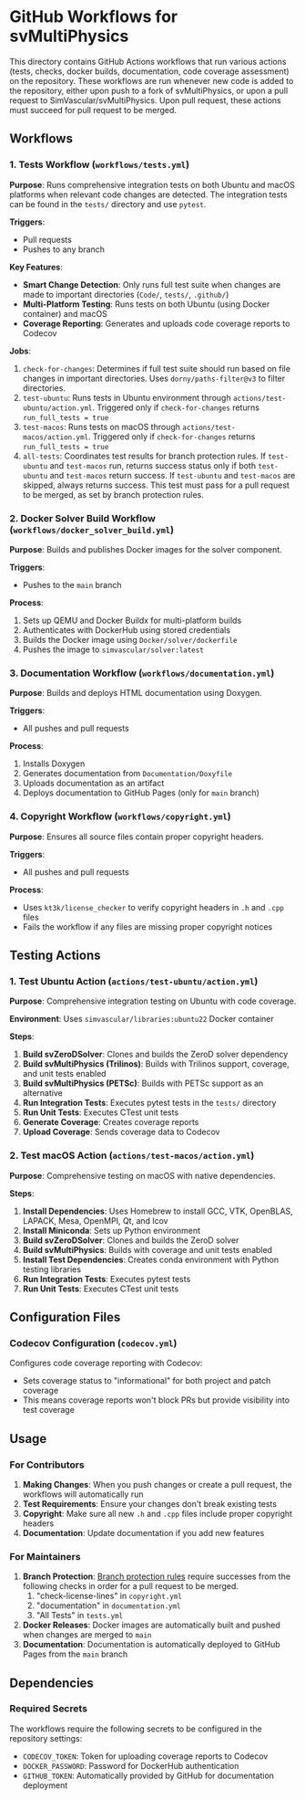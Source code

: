 # GitHub Workflows for svMultiPhysics

This directory contains GitHub Actions workflows that run various actions (tests, checks, docker builds, documentation, code coverage assessment) on the repository. These workflows are run whenever new code is added to the repository, either upon push to a fork of svMultiPhysics, or upon a pull request to SimVascular/svMultiPhysics. Upon pull request, these actions must succeed for pull request to be merged.

## Workflows

### 1. Tests Workflow (`workflows/tests.yml`)

**Purpose**: Runs comprehensive integration tests on both Ubuntu and macOS platforms when relevant code changes are detected. The integration tests can be found in the `tests/` directory and use `pytest`.

**Triggers**: 
- Pull requests
- Pushes to any branch

**Key Features**:
- **Smart Change Detection**: Only runs full test suite when changes are made to important directories (`Code/`, `tests/`, `.github/`)
- **Multi-Platform Testing**: Runs tests on both Ubuntu (using Docker container) and macOS
- **Coverage Reporting**: Generates and uploads code coverage reports to Codecov

**Jobs**:
1. `check-for-changes`: Determines if full test suite should run based on file changes in important directories. Uses `dorny/paths-filter@v3` to filter directories. 
2. `test-ubuntu`: Runs tests in Ubuntu environment through `actions/test-ubuntu/action.yml`. Triggered only if `check-for-changes` returns `run_full_tests = true`
3. `test-macos`: Runs tests on macOS through `actions/test-macos/action.yml`. Triggered only if `check-for-changes` returns `run_full_tests = true`
4. `all-tests`: Coordinates test results for branch protection rules. If `test-ubuntu` and `test-macos` run, returns success status only if both `test-ubuntu` and `test-macos` return success. If `test-ubuntu` and `test-macos` are skipped, always returns success. This test must pass for a pull request to be merged, as set by branch protection rules.

### 2. Docker Solver Build Workflow (`workflows/docker_solver_build.yml`)

**Purpose**: Builds and publishes Docker images for the solver component.

**Triggers**: 
- Pushes to the `main` branch

**Process**:
1. Sets up QEMU and Docker Buildx for multi-platform builds
2. Authenticates with DockerHub using stored credentials
3. Builds the Docker image using `Docker/solver/dockerfile`
4. Pushes the image to `simvascular/solver:latest`

### 3. Documentation Workflow (`workflows/documentation.yml`)

**Purpose**: Builds and deploys HTML documentation using Doxygen.

**Triggers**: 
- All pushes and pull requests

**Process**:
1. Installs Doxygen
2. Generates documentation from `Documentation/Doxyfile`
3. Uploads documentation as an artifact
4. Deploys documentation to GitHub Pages (only for `main` branch)

### 4. Copyright Workflow (`workflows/copyright.yml`)

**Purpose**: Ensures all source files contain proper copyright headers.

**Triggers**: 
- All pushes and pull requests

**Process**:
- Uses `kt3k/license_checker` to verify copyright headers in `.h` and `.cpp` files
- Fails the workflow if any files are missing proper copyright notices

## Testing Actions

### 1. Test Ubuntu Action (`actions/test-ubuntu/action.yml`)

**Purpose**: Comprehensive integration testing on Ubuntu with code coverage.

**Environment**: Uses `simvascular/libraries:ubuntu22` Docker container

**Steps**:
1. **Build svZeroDSolver**: Clones and builds the ZeroD solver dependency
2. **Build svMultiPhysics (Trilinos)**: Builds with Trilinos support, coverage, and unit tests enabled
3. **Build svMultiPhysics (PETSc)**: Builds with PETSc support as an alternative
4. **Run Integration Tests**: Executes pytest tests in the `tests/` directory
5. **Run Unit Tests**: Executes CTest unit tests
6. **Generate Coverage**: Creates coverage reports
7. **Upload Coverage**: Sends coverage data to Codecov

### 2. Test macOS Action (`actions/test-macos/action.yml`)

**Purpose**: Comprehensive testing on macOS with native dependencies.

**Steps**:
1. **Install Dependencies**: Uses Homebrew to install GCC, VTK, OpenBLAS, LAPACK, Mesa, OpenMPI, Qt, and lcov
2. **Install Miniconda**: Sets up Python environment
3. **Build svZeroDSolver**: Clones and builds the ZeroD solver
4. **Build svMultiPhysics**: Builds with coverage and unit tests enabled
5. **Install Test Dependencies**: Creates conda environment with Python testing libraries
6. **Run Integration Tests**: Executes pytest tests
7. **Run Unit Tests**: Executes CTest unit tests

## Configuration Files

### Codecov Configuration (`codecov.yml`)

Configures code coverage reporting with Codecov:
- Sets coverage status to "informational" for both project and patch coverage
- This means coverage reports won't block PRs but provide visibility into test coverage

## Usage

### For Contributors

1. **Making Changes**: When you push changes or create a pull request, the workflows will automatically run
2. **Test Requirements**: Ensure your changes don't break existing tests
3. **Copyright**: Make sure all new `.h` and `.cpp` files include proper copyright headers
4. **Documentation**: Update documentation if you add new features

### For Maintainers

1. **Branch Protection**: [Branch protection rules](https://github.com/SimVascular/svMultiPhysics/settings/branch_protection_rules/36012339) require successes from the following checks in order for a pull request to be merged.
   1. "check-license-lines" in `copyright.yml`
   2. "documentation" in `documentation.yml`
   3. "All Tests" in `tests.yml`
2. **Docker Releases**: Docker images are automatically built and pushed when changes are merged to `main`
3. **Documentation**: Documentation is automatically deployed to GitHub Pages from the `main` branch

## Dependencies

### Required Secrets

The workflows require the following secrets to be configured in the repository settings:

- `CODECOV_TOKEN`: Token for uploading coverage reports to Codecov
- `DOCKER_PASSWORD`: Password for DockerHub authentication
- `GITHUB_TOKEN`: Automatically provided by GitHub for documentation deployment
